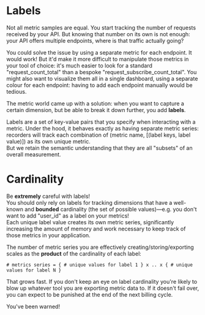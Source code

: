 # Labels

Not all metric samples are equal.
You start tracking the number of requests received by your API. But knowing
that number on its own is not enough: your API offers multiple endpoints, where is that
traffic actually going?

You could solve the issue by using a separate metric for each endpoint.
It would work!
But it'd make it more difficult to manipulate those metrics in your tool of choice:
it's much easier to look for a standard "request_count_total" than
a bespoke "request_subscribe_count_total". You might also want to visualize them all
in a single dashboard, using a separate colour for each endpoint: having to add each
endpoint manually would be tedious.

The metric world came up with a solution: when you want to capture a certain dimension,
but be able to break it down further, you add **labels**.

Labels are a set of key-value pairs that you specify when interacting with a metric.
Under the hood, it behaves exactly as having separate metric series: recorders will track each
combination of (metric name, [(label keys, label value)]) as its own unique metric.  
But we retain the semantic understanding that they are all "subsets" of an overall measurement.

# Cardinality

Be **extremely** careful with labels!  
You should only rely on labels for tracking dimensions that have a well-known and **bounded**
cardinality (the set of possible values)—e.g. you don't want to add "user_id" as a label on
your metrics!  
Each unique label value creates its own metric series, significantly increasing the amount of
memory and work necessary to keep track of those metrics in your application.  

The number of metric series you are effectively creating/storing/exporting scales as the
**product** of the cardinality of each label:

```text
# metrics series = { # unique values for label 1 } x .. x { # unique values for label N }
```

That grows fast.
If you don't keep an eye on label cardinality you're likely to blow up whatever tool you are
exporting metric data to.
If it doesn't fail over, you can expect to be punished at the end of the next billing cycle.

You've been warned!